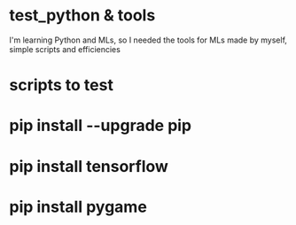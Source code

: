 # test_python &  tools
I'm learning Python and MLs, 
so I needed the tools for MLs made by myself, 
simple scripts and efficiencies
# scripts to test
# pip install --upgrade pip
# pip install tensorflow
# pip install pygame
